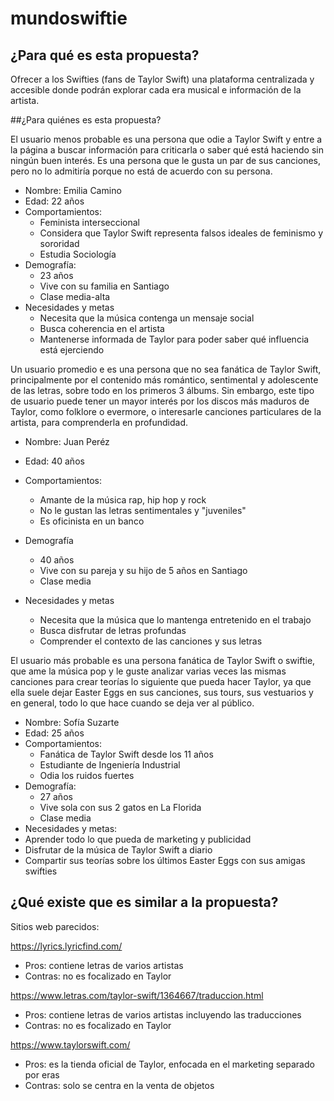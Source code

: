 # mundoswiftie

## ¿Para qué es esta propuesta? 

Ofrecer a los Swifties (fans de Taylor Swift) una plataforma centralizada y accesible donde podrán explorar cada era musical e información de la artista.

##¿Para quiénes es esta propuesta? 

El usuario menos probable es una persona que odie a Taylor Swift y entre a la página a buscar información para criticarla o saber qué está haciendo sin ningún buen interés. Es una persona que le gusta un par de sus canciones, pero no lo admitiría porque no está de acuerdo con su persona.

* Nombre: Emilia Camino
* Edad: 22 años
* Comportamientos:
  * Feminista interseccional
  * Considera que Taylor Swift representa falsos ideales de feminismo y sororidad
  * Estudia Sociología
* Demografía:
  * 23 años
  * Vive con su familia en Santiago
  * Clase media-alta
* Necesidades y metas
  * ⁠Necesita que la música contenga un mensaje social
  * ⁠Busca coherencia en el artista
  * Mantenerse informada de Taylor para poder saber qué influencia está ejerciendo

Un usuario promedio e es una persona que no sea fanática de Taylor Swift, principalmente por el contenido más romántico, sentimental y adolescente de las letras, sobre todo en los primeros 3 álbums. Sin embargo, este tipo de usuario puede tener un mayor interés por los discos más maduros de Taylor, como folklore o evermore, o interesarle canciones particulares de la artista, para comprenderla en profundidad.

* Nombre: Juan Peréz
* Edad: 40 años
* Comportamientos:
  * ⁠Amante de la música rap, hip hop y rock
  * ⁠No le gustan las letras sentimentales y "juveniles"
  * ⁠Es oficinista en un banco
* Demografía
  * 40 años
  * Vive con su pareja y su hijo de 5 años en Santiago
  * ⁠Clase media

* Necesidades y metas
  * ⁠Necesita que la música que lo mantenga entretenido en el trabajo
  * ⁠Busca disfrutar de letras profundas
  * Comprender el contexto de las canciones y sus letras

El usuario más probable es una persona fanática de Taylor Swift o swiftie, que ame la música pop y le guste analizar varias veces las mismas canciones para crear teorías lo siguiente que pueda hacer Taylor, ya que ella suele dejar Easter Eggs en sus canciones, sus tours, sus vestuarios y en general, todo lo que hace cuando se deja ver al público.

* Nombre: Sofía Suzarte
* Edad: 25 años
* Comportamientos:
  * ⁠Fanática de Taylor Swift desde los 11 años
  * ⁠Estudiante de Ingeniería Industrial
  * ⁠Odia los ruidos fuertes
* Demografía:
  * ⁠27 años
  * ⁠Vive sola con sus 2 gatos en La Florida
  * Clase media
* Necesidades y metas:
 * ⁠Aprender todo lo que pueda de marketing y publicidad
 * Disfrutar de la música de Taylor Swift a diario
 * ⁠Compartir sus teorías sobre los últimos Easter Eggs con sus amigas swifties

## ¿Qué existe que es similar a la propuesta? 

Sitios web parecidos:

<https://lyrics.lyricfind.com/>
 * ⁠Pros: contiene letras de varios artistas
 * Contras: no es focalizado en Taylor

<https://www.letras.com/taylor-swift/1364667/traduccion.html>
 * ⁠Pros: contiene letras de varios artistas incluyendo las traducciones
 * Contras: no es focalizado en Taylor


<https://www.taylorswift.com/>
 * ⁠Pros: es la tienda oficial de Taylor, enfocada en el marketing separado por eras
 * ⁠Contras: solo se centra en la venta de objetos

